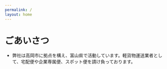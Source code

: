```yaml
---
permalink: /
layout: home
---
```


# ごあいさつ

* 弊社は高岡市に拠点を構え、富山県で活動しています。軽貨物運送業者として、宅配便や企業専属便、スポット便を請け負っております。

